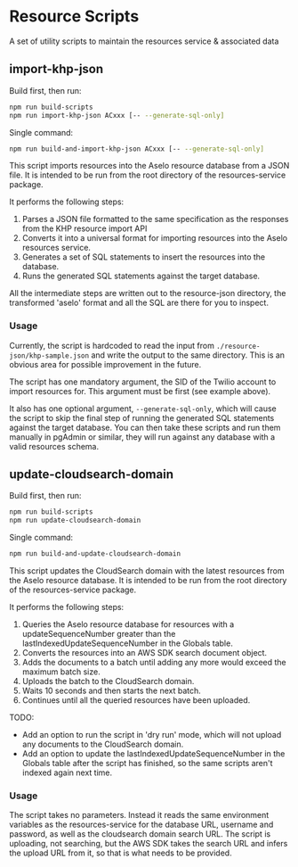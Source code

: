 # Resource Scripts

A set of utility scripts to maintain the resources service & associated data

## import-khp-json

Build first, then run:
````bash
npm run build-scripts
npm run import-khp-json ACxxx [-- --generate-sql-only]
````

Single command:
````bash
npm run build-and-import-khp-json ACxxx [-- --generate-sql-only]
````

This script imports resources into the Aselo resource database from a JSON file. It is intended to be run from the root directory of the resources-service package.

It performs the following steps:
1. Parses a JSON file formatted to the same specification as the responses from the KHP resource import API
2. Converts it into a universal format for importing resources into the Aselo resources service.
3. Generates a set of SQL statements to insert the resources into the database.
4. Runs the generated SQL statements against the target database.

All the intermediate steps are written out to the resource-json directory, the transformed 'aselo' format and all the SQL are there for you to inspect.

### Usage

Currently, the script is hardcoded to read the input from `./resource-json/khp-sample.json` and write the output to the same directory. This is an obvious area for possible improvement in the future.

The script has one mandatory argument, the SID of the Twilio account to import resources for. This argument must be first (see example above).

It also has one optional argument, `--generate-sql-only`, which will cause the script to skip the final step of running the generated SQL statements against the target database. You can then take these scripts and run them manually in pgAdmin or similar, they will run against any database with a valid resources schema.

## update-cloudsearch-domain

Build first, then run:
````bash
npm run build-scripts
npm run update-cloudsearch-domain
````

Single command:
````bash
npm run build-and-update-cloudsearch-domain
````

This script updates the CloudSearch domain with the latest resources from the Aselo resource database. It is intended to be run from the root directory of the resources-service package.

It performs the following steps:

1. Queries the Aselo resource database for resources with a updateSequenceNumber greater than the lastIndexedUpdateSequenceNumber in the Globals table.
2. Converts the resources into an AWS SDK search document object.
3. Adds the documents to a batch until adding any more would exceed the maximum batch size.
4. Uploads the batch to the CloudSearch domain.
5. Waits 10 seconds and then starts the next batch.
6. Continues until all the queried resources have been uploaded.

TODO: 
* Add an option to run the script in 'dry run' mode, which will not upload any documents to the CloudSearch domain.
* Add an option to update the lastIndexedUpdateSequenceNumber in the Globals table after the script has finished, so the same scripts aren't indexed again next time.

### Usage

The script takes no parameters.
Instead it reads the same environment variables as the resources-service for the database URL, username and password, as well as the cloudsearch domain search URL.
The script is uploading, not searching, but the AWS SDK takes the search URL and infers the upload URL from it, so that is what needs to be provided.